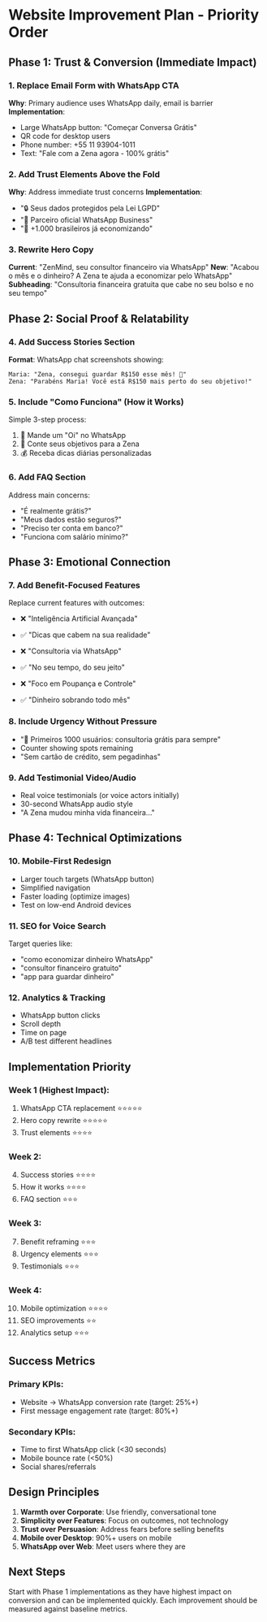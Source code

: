 # Website Improvement Plan - Priority Order

## Phase 1: Trust & Conversion (Immediate Impact)

### 1. Replace Email Form with WhatsApp CTA
**Why**: Primary audience uses WhatsApp daily, email is barrier
**Implementation**:
- Large WhatsApp button: "Começar Conversa Grátis"
- QR code for desktop users
- Phone number: +55 11 93904-1011
- Text: "Fale com a Zena agora - 100% grátis"

### 2. Add Trust Elements Above the Fold
**Why**: Address immediate trust concerns
**Implementation**:
- "🔒 Seus dados protegidos pela Lei LGPD"
- "🏢 Parceiro oficial WhatsApp Business"
- "👥 +1.000 brasileiros já economizando"

### 3. Rewrite Hero Copy
**Current**: "ZenMind, seu consultor financeiro via WhatsApp"
**New**: "Acabou o mês e o dinheiro? A Zena te ajuda a economizar pelo WhatsApp"
**Subheading**: "Consultoria financeira gratuita que cabe no seu bolso e no seu tempo"

## Phase 2: Social Proof & Relatability

### 4. Add Success Stories Section
**Format**: WhatsApp chat screenshots showing:
```
Maria: "Zena, consegui guardar R$150 esse mês! 🎉"
Zena: "Parabéns Maria! Você está R$150 mais perto do seu objetivo!"
```

### 5. Include "Como Funciona" (How it Works)
Simple 3-step process:
1. 📱 Mande um "Oi" no WhatsApp
2. 💬 Conte seus objetivos para a Zena
3. 💰 Receba dicas diárias personalizadas

### 6. Add FAQ Section
Address main concerns:
- "É realmente grátis?"
- "Meus dados estão seguros?"
- "Preciso ter conta em banco?"
- "Funciona com salário mínimo?"

## Phase 3: Emotional Connection

### 7. Add Benefit-Focused Features
Replace current features with outcomes:
- ❌ "Inteligência Artificial Avançada"
- ✅ "Dicas que cabem na sua realidade"

- ❌ "Consultoria via WhatsApp"  
- ✅ "No seu tempo, do seu jeito"

- ❌ "Foco em Poupança e Controle"
- ✅ "Dinheiro sobrando todo mês"

### 8. Include Urgency Without Pressure
- "🎁 Primeiros 1000 usuários: consultoria grátis para sempre"
- Counter showing spots remaining
- "Sem cartão de crédito, sem pegadinhas"

### 9. Add Testimonial Video/Audio
- Real voice testimonials (or voice actors initially)
- 30-second WhatsApp audio style
- "A Zena mudou minha vida financeira..."

## Phase 4: Technical Optimizations

### 10. Mobile-First Redesign
- Larger touch targets (WhatsApp button)
- Simplified navigation
- Faster loading (optimize images)
- Test on low-end Android devices

### 11. SEO for Voice Search
Target queries like:
- "como economizar dinheiro WhatsApp"
- "consultor financeiro gratuito"
- "app para guardar dinheiro"

### 12. Analytics & Tracking
- WhatsApp button clicks
- Scroll depth
- Time on page
- A/B test different headlines

## Implementation Priority

### Week 1 (Highest Impact):
1. WhatsApp CTA replacement ⭐⭐⭐⭐⭐
2. Hero copy rewrite ⭐⭐⭐⭐⭐
3. Trust elements ⭐⭐⭐⭐

### Week 2:
4. Success stories ⭐⭐⭐⭐
5. How it works ⭐⭐⭐⭐
6. FAQ section ⭐⭐⭐

### Week 3:
7. Benefit reframing ⭐⭐⭐
8. Urgency elements ⭐⭐⭐
9. Testimonials ⭐⭐⭐

### Week 4:
10. Mobile optimization ⭐⭐⭐⭐
11. SEO improvements ⭐⭐
12. Analytics setup ⭐⭐⭐

## Success Metrics

### Primary KPIs:
- Website → WhatsApp conversion rate (target: 25%+)
- First message engagement rate (target: 80%+)

### Secondary KPIs:
- Time to first WhatsApp click (<30 seconds)
- Mobile bounce rate (<50%)
- Social shares/referrals

## Design Principles

1. **Warmth over Corporate**: Use friendly, conversational tone
2. **Simplicity over Features**: Focus on outcomes, not technology
3. **Trust over Persuasion**: Address fears before selling benefits
4. **Mobile over Desktop**: 90%+ users on mobile
5. **WhatsApp over Web**: Meet users where they are

## Next Steps

Start with Phase 1 implementations as they have highest impact on conversion and can be implemented quickly. Each improvement should be measured against baseline metrics.